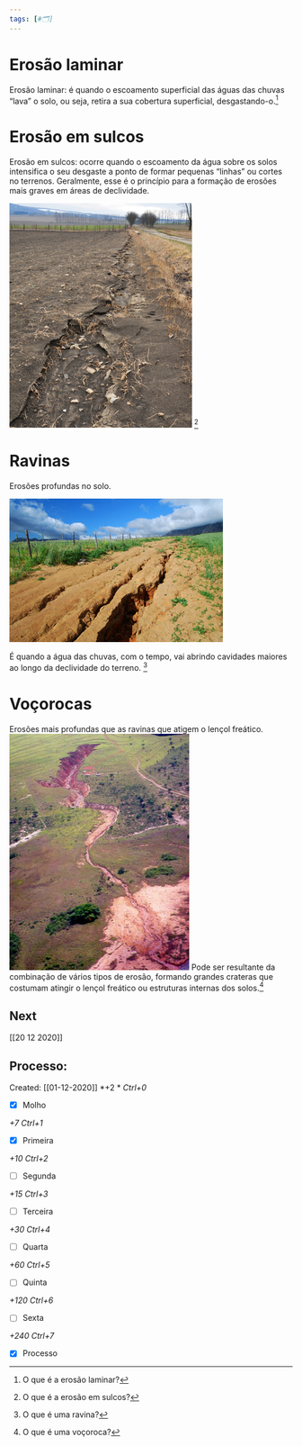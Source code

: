 ```yaml
---
tags: [#🗂]
---
```


# Erosão laminar
Erosão laminar: é quando o escoamento superficial das águas das chuvas “lava” o solo, ou seja, retira a sua cobertura superficial, desgastando-o.[^1]

[^1]: O que é a erosão laminar?


# Erosão em sulcos
Erosão em sulcos: ocorre quando o escoamento da água sobre os solos intensifica o seu desgaste a ponto de formar pequenas “linhas” ou cortes no terrenos. Geralmente, esse é o princípio para a formação de erosões mais graves em áreas de declividade.

![](Imagens/erosao-em-sulcos.jpg) [^2]

[^2]: O que é a erosão em sulcos?

# Ravinas
Erosões profundas no solo. 

![](Imagens/ravina.jpg)

É quando a água das chuvas, com o tempo, vai abrindo cavidades maiores ao longo da declividade do terreno. [^3]

[^3]: O que é uma ravina?

# Voçorocas
Erosões mais profundas que as ravinas que atigem o lençol freático.
![](Imagens/vocoroca.jpg)
Pode ser resultante da combinação de vários tipos de erosão, formando grandes crateras que costumam atingir o lençol freático ou estruturas internas dos solos.[^4]

[^4]: O que é uma voçoroca?

## Next
[[20 12 2020]]
## Processo:
Created: [[01-12-2020]]
*+2 *  *Ctrl+0*
- [x] Molho  

*+7*  *Ctrl+1*

- [x] Primeira 

*+10*  *Ctrl+2*

- [ ] Segunda

*+15*  *Ctrl+3*

- [ ] Terceira 

*+30*  *Ctrl+4*

- [ ] Quarta 

*+60*  *Ctrl+5*

- [ ] Quinta 

*+120*  *Ctrl+6*

- [ ] Sexta 

*+240*  *Ctrl+7*

- [x] Processo